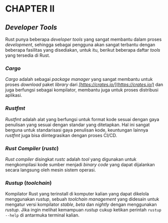 # CHAPTER II


## _Developer Tools_

Rust punya beberapa _developer tools_ yang sangat membantu dalam proses _development_, sehingga sebagai pengguna akan sangat terbantu dengan beberapa fasilitas yang disediakan, untuk itu, berikut beberapa daftar _tools_ yang tersedia di Rust.


### _Cargo_

_Cargo_ adalah sebagai _package manager_ yang sangat membantu untuk proses _download_ paket _library_ dari _[https://crates.io/](https://crates.io/)_ dan juga berfungsi sebagai kompilator, membantu juga untuk proses distribusi aplikasi.


### _Rustfmt_

_Rustfmt_ adalah alat yang berfungsi untuk format kode sesuai dengan gaya penulisan yang sesuai dengan standar yang ditetapkan. Hal ini sangat berguna untuk standarisasi gaya penulisan kode, keuntungan lainnya _rustfmt_ juga bisa diintegrasikan dengan proses CI/CD.


### _Rust Compiler_ (_rustc_)

_Rust compiler_ disingkat _rustc_ adalah _tool_ yang digunakan untuk mengkompilasi kode sumber menjadi _binary code_ yang dapat dijalankan secara langsung oleh mesin sistem operasi.


### _Rustup_ (_toolchain_)

Kompilator Rust yang terinstall di komputer kalian yang dapat dikelola menggunakan _rustup_, sebuah _toolchain management_ yang didesain untuk mengatur versi kompilator _stable_, _beta_ dan _nightly_ dengan menggunakan _rustup_. Jika ingin melihat kemampuan _rustup_ cukup ketikan perintah `rustup --help` di antarmuka terminal kalian.

